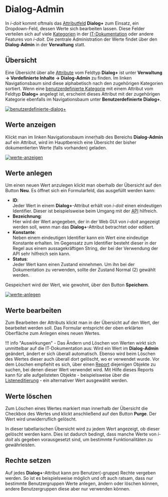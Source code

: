 # Dialog-Admin

In _i-doit_ kommt oftmals das [Attributfeld](../glossar.md) **Dialog+** zum Einsatz, ein Dropdown-Feld, dessen Werte sich bearbeiten lassen. Diese Felder verteilen sich auf viele [Kategorien](../glossar.md) in der [IT-Dokumentation](../glossar.md) oder andere Features von _i-doit_. Die zentrale Administration der Werte findet über den **Dialog-Admin** in der **Verwaltung** statt.

## Übersicht

Eine Übersicht über alle [Attribute](../glossar.md) vom Feldtyp **Dialog+** ist unter **Verwaltung → Vordefinierte Inhalte → Dialog-Admin** zu finden. Im linken Navigationsbaum sind diese alphabetisch nach den zugehörigen Kategorien sortiert. Wenn eine [benutzerdefinierte Kategorie](benutzerdefinierte-kategorien.md) mit einem Attribut vom Feldtyp **Dialog+** angelegt ist, erscheint dieses Attribut mit der zugehörigen Kategorie ebenfalls im Navigationsbaum unter **Benutzerdefinierte Dialog+**.

[![benutzerdefinierte-dialog+](../assets/images/de/grundlagen/dialog-admin/1-da.png)](../assets/images/de/grundlagen/dialog-admin/1-da.png)

## Werte anzeigen

Klickt man im linken Navigationsbaum innerhalb des Bereichs **Dialog-Admin** auf ein Attribut, wird im Hauptbereich eine Übersicht der bisher dokumentierten Werte (falls vorhanden) geladen.

[![werte-anzeigen](../assets/images/de/grundlagen/dialog-admin/2-da.png)](../assets/images/de/grundlagen/dialog-admin/2-da.png)

## Werte anlegen

Um einen neuen Wert anzulegen klickt man oberhalb der Übersicht auf den Button **Neu**. Es öffnet sich ein Formularfeld, das ausgefüllt werden kann:

-   **ID**:<br> Jeder Wert in einem **Dialog+**-Attribut erhält von _i-doit_ einen eindeutigen Identifier. Dieser ist beispielsweise beim Umgang mit der [API](../i-doit-add-ons/api/index.md) hilfreich.
-   **Bezeichnung**:<br> Hier wird der Wert angegeben, der in der Web GUI von _i-doit_ angezeigt werden soll, wenn man das **Dialog+**-Attribut betrachtet oder editiert.
-   **Konstante**:<br> Neben einem eindeutigen Identifier kann ein Wert eine eindeutige Konstante erhalten. Im Gegensatz zum Identifier besteht dieser in der Regel aus einem aussagekräftigen String, der bei der Verwendung der API sehr hilfreich sein kann.
-   **Status**:<br> Jeder Wert kann einen Zustand einnehmen. Um ihn bei der Dokumentation zu verwenden, sollte der Zustand Normal (2) gewählt werden.

Gespeichert wird der Wert, wie gewohnt, über den Button **Speichern**.

[![werte-anlegen](../assets/images/de/grundlagen/dialog-admin/3-da.png)](../assets/images/de/grundlagen/dialog-admin/3-da.png)

## Werte bearbeiten

Zum Bearbeiten der Attributs klickt man in der Übersicht auf den Wert, der bearbeitet werden soll. Das Formular entspricht der oben erklärten Oberfläche zum Anlegen eines neuen Wertes.

!!! info "Auswirkungen"
    -   Das Ändern und Löschen von Werten wirkt sich unmittelbar auf die IT-Dokumentation aus: Wird ein Wert im **Dialog-Admin** geändert, ändert er sich überall automatisch. Ebenso wird beim Löschen des Wertes dieser auch überall dort gelöscht, wo er verwendet wurde. Vor dem Löschen empfiehlt es sich, über einen [Report](../auswertungen/report-manager.md) diejenigen Objekte zu suchen, bei denen dieser Wert verwendet wird. Mit Hilfe dieses Reports kann für alle aufgelisteten Objekte - beispielsweise über die [Listeneditierung](../effizientes-dokumentieren/listeneditierung.md) - ein alternativer Wert ausgewählt werden.

## Werte löschen

Zum Löschen eines Wertes markiert man innerhalb der Übersicht die Checkbox des Wertes und klickt anschließend auf den Button **Purge**. Der Wert wird unwiderruflich gelöscht.

In dieser tabellarischen Übersicht wird zu jedem Wert angezeigt, ob dieser gelöscht werden kann. Dies ist dadurch bedingt, dass manche Werte von _i-doit_ als gegeben vorausgesetzt sind, um bestimmte Funktionalitäten zu gewährleisten.

## Rechte setzen

Auf jedes **Dialog+**-Attribut kann pro Benutzer(-gruppe) Rechte vergeben werden. So ist es beispielsweise möglich und oft auch ratsam, dass nur bestimmte Benutzergruppen Werte anlegen, ändern oder löschen können, andere Benutzergruppen diese aber nur verwenden können.
